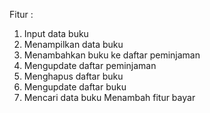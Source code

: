 Fitur :
1. Input data buku
2. Menampilkan data buku
3. Menambahkan buku ke daftar peminjaman
4. Mengupdate daftar peminjaman
5. Menghapus daftar buku
6. Mengupdate daftar buku
7. Mencari data buku
Menambah fitur bayar
